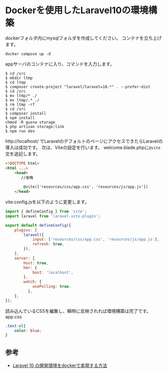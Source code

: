 # Dockerを使用したLaravel10の環境構築 

dockerフォルダ内にmysqlフォルダを作成してください。
コンテナを立ち上げます。

```
docker compose up -d
```

appサーバのコンテナに入り、コマンドを入力します。

```
$ cd /src
$ mkdir ltmp
$ cd ltmp
$ composer create-project "laravel/laravel=10.*" . --prefer-dist
$ cd /src
$ mv ltmp/* ./
$ mv ltmp/.* ./
$ rm ltmp -rf
$ cd /src
$ composer install
$ npm install
chmod -R guo+w storage
$ php artisan storage:link
$ npm run dev
```

http://localhost/ でLaravelのデフォルトのページにアクセスできたらLaravelの導入は成功です。
次は、Viteの設定を行います。
welcome.blade.phpに`@vite`文を追記します。
```html
<!DOCTYPE html>
<html ...>
    <head>
       //省略
 
        @vite(['resources/css/app.css', 'resources/js/app.js'])
    </head>
```
vite.config.jsを以下のように変更します。
```js
import { defineConfig } from 'vite';
import laravel from 'laravel-vite-plugin';

export default defineConfig({
    plugins: [
        laravel({
            input: ['resources/css/app.css', 'resources/js/app.js'],
            refresh: true,
        }),
    ],
    server: {
        host: true,
        hmr: {
            host: 'localhost',
        },
        watch: {
            usePolling: true,
          },
    },
});
```
読み込んでいるCSSを編集し、瞬時に反映されれば環境構築は完了です。
app.css
```css
.text-xl{
    color: blue;
}
```

## 参考
- [Laravel 10 の開発環境をdockerで実現する方法](https://qiita.com/hitotch/items/869070c3a9f474a358ea)
